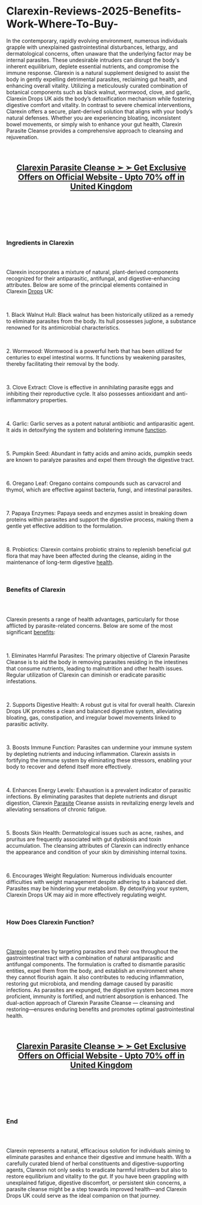 # Clarexin-Reviews-2025-Benefits-Work-Where-To-Buy-

<p>In the contemporary, rapidly evolving environment, numerous individuals grapple with unexplained gastrointestinal disturbances, lethargy, and dermatological concerns, often unaware that the underlying factor may be internal parasites. These undesirable intruders can disrupt the body's inherent equilibrium, deplete essential nutrients, and compromise the immune response. Clarexin is a natural supplement designed to assist the body in gently expelling detrimental parasites, reclaiming gut health, and enhancing overall vitality. Utilizing a meticulously curated combination of botanical components such as black walnut, wormwood, clove, and garlic, Clarexin Drops UK aids the body&rsquo;s detoxification mechanism while fostering digestive comfort and vitality. In contrast to severe chemical interventions, Clarexin offers a secure, plant-derived solution that aligns with your body&rsquo;s natural defenses. Whether you are experiencing bloating, inconsistent bowel movements, or simply wish to enhance your gut health, Clarexin Parasite Cleanse provides a comprehensive approach to cleansing and rejuvenation.</p>
<p>&nbsp;</p>
<h2 align="CENTER"><a href="https://academly.org/recommends/clarexin/"><strong>Clarexin Parasite Cleanse ➢ ➢ Get Exclusive Offers on Official Website - Upto 70% off in United Kingdom</strong></a></h2>
<h2>&nbsp;</h2>
<p><a href="https://academly.org/recommends/clarexin/"><img src="https://storage.penzu.com/g/9Ao9MHejo6WYPxTu" alt="" /></a></p>
<p>&nbsp;</p>
<h3><strong>Ingredients in Clarexin</strong></h3>
<h3>&nbsp;</h3>
<p>Clarexin incorporates a mixture of natural, plant-derived components recognized for their antiparasitic, antifungal, and digestive-enhancing attributes. Below are some of the principal elements contained in Clarexin&nbsp;<a href="https://clarexin.com/">Drops</a>&nbsp;UK:</p>
<p>&nbsp;</p>
<p>1. Black Walnut Hull: Black walnut has been historically utilized as a remedy to eliminate parasites from the body. Its hull possesses juglone, a substance renowned for its antimicrobial characteristics.</p>
<p>&nbsp;</p>
<p>2. Wormwood: Wormwood is a powerful herb that has been utilized for centuries to expel intestinal worms. It functions by weakening parasites, thereby facilitating their removal by the body.</p>
<p>&nbsp;</p>
<p>3. Clove Extract: Clove is effective in annihilating parasite eggs and inhibiting their reproductive cycle. It also possesses antioxidant and anti-inflammatory properties.</p>
<p>&nbsp;</p>
<p>4. Garlic: Garlic serves as a potent natural antibiotic and antiparasitic agent. It aids in detoxifying the system and bolstering immune&nbsp;<a href="https://para911drop.com/">function</a>.</p>
<p>&nbsp;</p>
<p>5. Pumpkin Seed: Abundant in fatty acids and amino acids, pumpkin seeds are known to paralyze parasites and expel them through the digestive tract.</p>
<p>&nbsp;</p>
<p>6. Oregano Leaf: Oregano contains compounds such as carvacrol and thymol, which are effective against bacteria, fungi, and intestinal parasites.</p>
<p>&nbsp;</p>
<p>7. Papaya Enzymes: Papaya seeds and enzymes assist in breaking down proteins within parasites and support the digestive process, making them a gentle yet effective addition to the formulation.</p>
<p>&nbsp;</p>
<p>8. Probiotics: Clarexin contains probiotic strains to replenish beneficial gut flora that may have been affected during the cleanse, aiding in the maintenance of long-term digestive&nbsp;<a href="https://para911cleanse.co.uk/">health</a>.</p>
<p>&nbsp;</p>
<h3><strong>Benefits of Clarexin</strong></h3>
<h3>&nbsp;</h3>
<p>Clarexin presents a range of health advantages, particularly for those afflicted by parasite-related concerns. Below are some of the most significant&nbsp;<a href="https://para911canada.com/">benefits</a>:</p>
<p>&nbsp;</p>
<p>1. Eliminates Harmful Parasites: The primary objective of Clarexin Parasite Cleanse is to aid the body in removing parasites residing in the intestines that consume nutrients, leading to malnutrition and other health issues. Regular utilization of Clarexin can diminish or eradicate parasitic infestations.</p>
<p>&nbsp;</p>
<p>2. Supports Digestive Health: A robust gut is vital for overall health. Clarexin Drops UK promotes a clean and balanced digestive system, alleviating bloating, gas, constipation, and irregular bowel movements linked to parasitic activity.</p>
<p>&nbsp;</p>
<p>3. Boosts Immune Function: Parasites can undermine your immune system by depleting nutrients and inducing inflammation. Clarexin assists in fortifying the immune system by eliminating these stressors, enabling your body to recover and defend itself more effectively.</p>
<p>&nbsp;</p>
<p>4. Enhances Energy Levels: Exhaustion is a prevalent indicator of parasitic infections. By eliminating parasites that deplete nutrients and disrupt digestion, Clarexin&nbsp;<a href="https://scionorganicscbd.com/">Parasite</a>&nbsp;Cleanse assists in revitalizing energy levels and alleviating sensations of chronic fatigue.</p>
<p>&nbsp;</p>
<p>5. Boosts Skin Health: Dermatological issues such as acne, rashes, and pruritus are frequently associated with gut dysbiosis and toxin accumulation. The cleansing attributes of Clarexin can indirectly enhance the appearance and condition of your skin by diminishing internal toxins.</p>
<p>&nbsp;</p>
<p>6. Encourages Weight Regulation: Numerous individuals encounter difficulties with weight management despite adhering to a balanced diet. Parasites may be hindering your metabolism. By detoxifying your system, Clarexin Drops UK may aid in more effectively regulating weight.</p>
<p>&nbsp;</p>
<h3><strong>How Does Clarexin Function?</strong></h3>
<h3>&nbsp;</h3>
<p><a href="https://clarexin.co.uk/">Clarexin</a>&nbsp;operates by targeting parasites and their ova throughout the gastrointestinal tract with a combination of natural antiparasitic and antifungal components. The formulation is crafted to dismantle parasitic entities, expel them from the body, and establish an environment where they cannot flourish again. It also contributes to reducing inflammation, restoring gut microbiota, and mending damage caused by parasitic infections. As parasites are expunged, the digestive system becomes more proficient, immunity is fortified, and nutrient absorption is enhanced. The dual-action approach of Clarexin Parasite Cleanse &mdash; cleansing and restoring&mdash;ensures enduring benefits and promotes optimal gastrointestinal health.</p>
<p>&nbsp;</p>
<h2 align="CENTER"><a href="https://academly.org/recommends/clarexin/"><strong>Clarexin Parasite Cleanse ➢ ➢ Get Exclusive Offers on Official Website - Upto 70% off in United Kingdom</strong></a></h2>
<h2>&nbsp;</h2>
<p><a href="https://academly.org/recommends/clarexin/"><img src="https://storage.penzu.com/g/xRX1EFY6PxxG9PeD" alt="" /></a></p>
<p>&nbsp;</p>
<h3><strong>End</strong></h3>
<h3>&nbsp;</h3>
<p>Clarexin represents a natural, efficacious solution for individuals aiming to eliminate parasites and enhance their digestive and immune health. With a carefully curated blend of herbal constituents and digestive-supporting agents, Clarexin not only seeks to eradicate harmful intruders but also to restore equilibrium and vitality to the gut. If you have been grappling with unexplained fatigue, digestive discomfort, or persistent skin concerns, a parasite cleanse might be a step towards improved health&mdash;and Clarexin Drops UK could serve as the ideal companion on that journey.</p>
